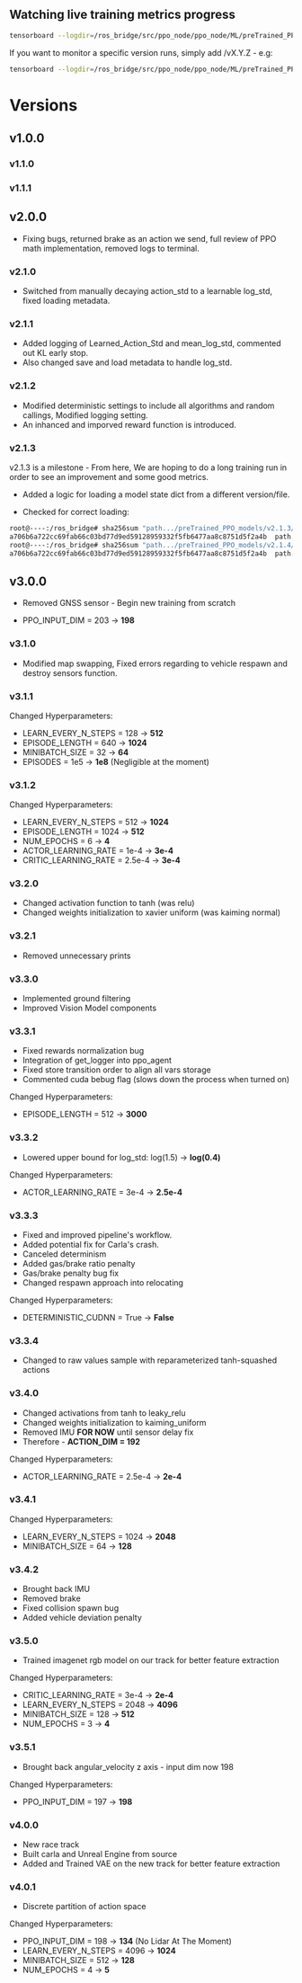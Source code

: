 ## Watching live training metrics progress

```bash
tensorboard --logdir=/ros_bridge/src/ppo_node/ppo_node/ML/preTrained_PPO_models --bind_all
```

If you want to monitor a specific version runs, simply add /vX.Y.Z - e.g:

```bash
tensorboard --logdir=/ros_bridge/src/ppo_node/ppo_node/ML/preTrained_PPO_models/v3.0.0 --bind_all
```

# Versions

## v1.0.0

### v1.1.0

### v1.1.1

## v2.0.0

- Fixing bugs, returned brake as an action we send, full review of PPO math implementation, removed logs to terminal.

### v2.1.0

- Switched from manually decaying action_std to a learnable log_std, fixed loading metadata.

### v2.1.1

- Added logging of Learned_Action_Std and mean_log_std, commented out KL early stop.
- Also changed save and load metadata to handle log_std.

### v2.1.2

- Modified deterministic settings to include all algorithms and random callings, Modified logging setting.
- An inhanced and imporved reward function is introduced.

### v2.1.3

v2.1.3 is a milestone - From here, We are hoping to do a long training run in order to see an improvement and some good metrics.

- Added a logic for loading a model state dict from a different version/file.

- Checked for correct loading:

```bash
root@----:/ros_bridge# sha256sum "path.../preTrained_PPO_models/v2.1.3/run_20250325_0001/state_dict/actor.pth"
a706b6a722cc69fab66c03bd77d9ed59128959332f5fb6477aa8c8751d5f2a4b  path.../preTrained_PPO_models/v2.1.3/run_20250325_0001/state_dict/actor.pth
root@----:/ros_bridge# sha256sum "path.../preTrained_PPO_models/v2.1.4/run_20250325_0001/state_dict/actor.pth"
a706b6a722cc69fab66c03bd77d9ed59128959332f5fb6477aa8c8751d5f2a4b  path.../preTrained_PPO_models/v2.1.4/run_20250325_0001/state_dict/actor.pth
```

## v3.0.0

- Removed GNSS sensor - Begin new training from scratch

- PPO_INPUT_DIM = 203 -> **198** 


### v3.1.0

- Modified map swapping, Fixed errors regarding to vehicle respawn and destroy sensors function.

### v3.1.1

Changed Hyperparameters:
- LEARN_EVERY_N_STEPS = 128 -> **512**
- EPISODE_LENGTH = 640 -> **1024**
- MINIBATCH_SIZE = 32 -> **64**
- EPISODES = 1e5 -> **1e8** (Negligible at the moment)

### v3.1.2

Changed Hyperparameters:
- LEARN_EVERY_N_STEPS = 512 -> **1024**
- EPISODE_LENGTH = 1024 -> **512**
- NUM_EPOCHS = 6 -> **4**
- ACTOR_LEARNING_RATE = 1e-4 -> **3e-4**
- CRITIC_LEARNING_RATE = 2.5e-4 -> **3e-4**

### v3.2.0

- Changed activation function to tanh (was relu)
- Changed weights initialization to xavier uniform (was kaiming normal)

### v3.2.1

- Removed unnecessary prints

### v3.3.0

- Implemented ground filtering
- Improved Vision Model components

### v3.3.1

- Fixed rewards normalization bug
- Integration of get_logger into ppo_agent
- Fixed store transition order to align all vars storage
- Commented cuda bebug flag (slows down the process when turned on)

Changed Hyperparameters:
- EPISODE_LENGTH = 512 -> **3000**

### v3.3.2

- Lowered upper bound for log_std: log(1.5) -> **log(0.4)**

Changed Hyperparameters:
- ACTOR_LEARNING_RATE = 3e-4 -> **2.5e-4**

### v3.3.3

- Fixed and improved pipeline's workflow.
- Added potential fix for Carla's crash.
- Canceled determinism
- Added gas/brake ratio penalty
- Gas/brake penalty bug fix
- Changed respawn approach into relocating

Changed Hyperparameters:
- DETERMINISTIC_CUDNN = True -> **False**

### v3.3.4

- Changed to raw values sample with reparameterized tanh-squashed actions

### v3.4.0

- Changed activations from tanh to leaky_relu
- Changed weights initialization to kaiming_uniform
- Removed IMU **FOR NOW** until sensor delay fix
- Therefore - **ACTION_DIM = 192**

Changed Hyperparameters:
- ACTOR_LEARNING_RATE = 2.5e-4 -> **2e-4**

### v3.4.1

Changed Hyperparameters:
- LEARN_EVERY_N_STEPS = 1024 -> **2048**
- MINIBATCH_SIZE = 64 -> **128**

### v3.4.2

- Brought back IMU
- Removed brake
- Fixed collision spawn bug
- Added vehicle deviation penalty

### v3.5.0

- Trained imagenet rgb model on our track for better feature extraction

Changed Hyperparameters:

- CRITIC_LEARNING_RATE = 3e-4 -> **2e-4**
- LEARN_EVERY_N_STEPS = 2048 -> **4096**
- MINIBATCH_SIZE = 128 -> **512**
- NUM_EPOCHS = 3 -> **4**

### v3.5.1

- Brought back angular_velocity z axis - input dim now 198

Changed Hyperparameters:

- PPO_INPUT_DIM = 197 -> **198**

### v4.0.0

- New race track
- Built carla and Unreal Engine from source
- Added and Trained VAE on the new track for better feature extraction

### v4.0.1

- Discrete partition of action space

Changed Hyperparameters:

- PPO_INPUT_DIM = 198 -> **134** (No Lidar At The Moment)
- LEARN_EVERY_N_STEPS = 4096 -> **1024**
- MINIBATCH_SIZE = 512 -> **128**
- NUM_EPOCHS = 4 -> **5**